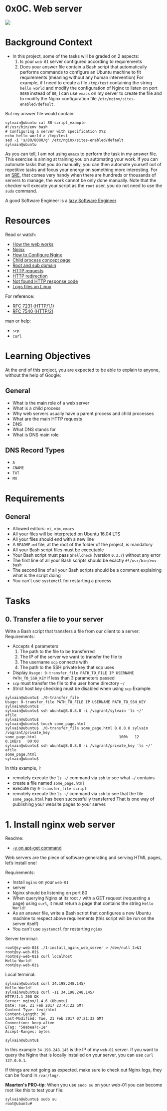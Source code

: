 # 0x0C. Web server
![](imgs/8Gu52Qv.png)

# Background Context
* [](https://www.youtube.com/watch?v=AZg4uJkEa-4&feature=youtu.be&hd=1)
In this project, some of the tasks will be graded on 2 aspects:
    1. Is your ```web-01``` server configured according to requirements
    2. Does your answer file contain a Bash script that automatically performs commands to configure an Ubuntu machine to fit requirements (meaning without any human intervention)
For example, if I need to create a file ```/tmp/test``` containing the string ```hello world``` and modify the configuration of Nginx to listen on port ```8080``` instead of ```80```, I can use ```emacs``` on my server to create the file and to modify the Nginx configuration file ```/etc/nginx/sites-enabled/default```.

But my answer file would contain:
```
sylvain@ubuntu cat 88-script_example
#!/usr/bin/env bash
# Configuring a server with specification XYZ
echo hello world > /tmp/test
sed -i 's/80/8080/g' /etc/nginx/sites-enabled/default
sylvain@ubuntu
```
As you can tell, I am not using ```emacs``` to perform the task in my answer file. This exercise is aiming at training you on automating your work. If you can automate tasks that you do manually, you can then automate yourself out of repetitive tasks and focus your energy on something more interesting. For an [SRE](https://www.atlassian.com/incident-management/devops/sre), that comes very handy when there are hundreds or thousands of servers to manage, the work cannot be only done manually. Note that the checker will execute your script as the ```root``` user, you do not need to use the ```sudo``` command.

A good Software Engineer is a [lazy Software Engineer](https://www.techwell.com/techwell-insights/2013/12/why-best-programmers-are-lazy-and-act-dumb)

# Resources
Read or watch:

* [How the web works](https://developer.mozilla.org/en-US/docs/Learn/Getting_started_with_the_web/How_the_Web_works)
* [Nginx](https://en.wikipedia.org/wiki/Nginx)
* [How to Configure Nginx](https://www.digitalocean.com/community/tutorials/how-to-set-up-nginx-server-blocks-virtual-hosts-on-ubuntu-16-04)
* [Child process concept page](https://en.wikipedia.org/wiki/Child_process)
* [Root and sub domain](https://landingi.com/help/domains-vs-subdomains/)
* [HTTP requests](https://www.tutorialspoint.com/http/http_methods.htm)
* [HTTP redirection](https://moz.com/learn/seo/redirection)
* [Not found HTTP response code](https://en.wikipedia.org/wiki/HTTP_404)
* [Logs files on Linux](https://www.cyberciti.biz/faq/ubuntu-linux-gnome-system-log-viewer/)

For reference:
* [RFC 7231 (HTTP/1.1)](https://datatracker.ietf.org/doc/html/rfc7231)
* [RFC 7540 (HTTP/2)](https://datatracker.ietf.org/doc/html/rfc7540)

man or help:
* ```scp```
* ```curl```

# Learning Objectives
At the end of this project, you are expected to be able to explain to anyone, without the help of Google:

## General
* What is the main role of a web server
* What is a child process
* Why web servers usually have a parent process and child processes
* What are the main HTTP requests
* DNS
* What DNS stands for
* What is DNS main role

## DNS Record Types
* ```A```
* ```CNAME```
* ```TXT```
* ```MX```

# Requirements
## General
* Allowed editors: ```vi```, ```vim```, ```emacs```
* All your files will be interpreted on Ubuntu 16.04 LTS
* All your files should end with a new line
* A ```README.md``` file, at the root of the folder of the project, is mandatory
* All your Bash script files must be executable
* Your Bash script must pass ```Shellcheck``` (version ```0.3.7```) without any error
* The first line of all your Bash scripts should be exactly ```#!/usr/bin/env bash```
* The second line of all your Bash scripts should be a comment explaining what is the script doing
* You can't use ```systemctl``` for restarting a process

# Tasks
## 0. Transfer a file to your server
Write a Bash script that transfers a file from our client to a server:
Requirements:
* Accepts 4 parameters
    1. The path to the file to be transferred
    2. The IP of the server we want to transfer the file to
    3. The username ```scp``` connects with
    4. The path to the SSH private key that scp uses
* Display ```Usage: 0-transfer_file PATH_TO_FILE IP USERNAME PATH_TO_SSH_KEY``` if less than 3 parameters passed
* ```scp``` must transfer the file to the user home directory ```~/```
* Strict host key checking must be disabled when using ```scp```
Example:
```
sylvain@ubuntu$ ./0-transfer_file
Usage: 0-transfer_file PATH_TO_FILE IP USERNAME PATH_TO_SSH_KEY
sylvain@ubuntu$
sylvain@ubuntu$ ssh ubuntu@8.8.8.8 -i /vagrant/sylvain 'ls ~/'
afile
sylvain@ubuntu$ 
sylvain@ubuntu$ touch some_page.html
sylvain@ubuntu$ ./0-transfer_file some_page.html 8.8.8.8 sylvain /vagrant/private_key
some_page.html                                     100%   12     0.1KB/s   00:00
sylvain@ubuntu$ ssh ubuntu@8.8.8.8 -i /vagrant/private_key 'ls ~/'
afile
some_page.html
sylvain@ubuntu$
```
In this example, I:
* remotely execute the ```ls ~/``` command via ```ssh``` to see what ```~/``` contains
* create a file named ```some_page.html```
* execute my ```0-transfer_file script```
* remotely execute the ```ls ~/``` command via ```ssh``` to see that the file ```some_page.html``` has been successfully transferred
That is one way of publishing your website pages to your server.

# 1. Install nginx web server
Readme:
* [-y on apt-get command](https://askubuntu.com/questions/672892/what-does-y-mean-in-apt-get-y-install-command)

Web servers are the piece of software generating and serving HTML pages, let’s install one!

Requirements:
* Install ```nginx``` on your ```web-01```
* server
* Nginx should be listening on port 80
* When querying Nginx at its root ```/``` with a GET request (requesting a page) using ```curl```, it must return a page that contains the string ```Hello World!```
* As an answer file, write a Bash script that configures a new Ubuntu machine to respect above requirements (this script will be run on the server itself)
* You can't use ```systemctl``` for restarting ```nginx```

Server terminal:
```
root@sy-web-01$ ./1-install_nginx_web_server > /dev/null 2>&1
root@sy-web-01$ 
root@sy-web-01$ curl localhost
Hello World!
root@sy-web-01$ 
```

Local terminal:
```
sylvain@ubuntu$ curl 34.198.248.145/
Hello World!
sylvain@ubuntu$ curl -sI 34.198.248.145/
HTTP/1.1 200 OK
Server: nginx/1.4.6 (Ubuntu)
Date: Tue, 21 Feb 2017 23:43:22 GMT
Content-Type: text/html
Content-Length: 30
Last-Modified: Tue, 21 Feb 2017 07:21:32 GMT
Connection: keep-alive
ETag: "58abea7c-1e"
Accept-Ranges: bytes

sylvain@ubuntu$
```

In this example ```34.198.248.145``` is the IP of my ```web-01``` server. If you want to query the Nginx that is locally installed on your server, you can use ```curl 127.0.0.1```.

If things are not going as expected, make sure to check out Nginx logs, they can be found in ```/var/log/```.

**Maarten's PRO-tip**: When you use ```sudo su``` on your web-01 you can become root like this to test your file:
```
sylvain@ubuntu$ sudo su
root@ubuntu#
```

